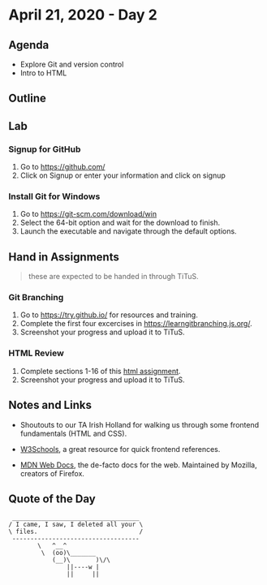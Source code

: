 # April 21, 2020 - Day 2


## Agenda

- Explore Git and version control
- Intro to HTML 

## Outline

## Lab

### Signup for GitHub

1. Go to https://github.com/
2. Click on Signup or enter your information and click on signup 

### Install Git for Windows

1. Go to https://git-scm.com/download/win
2. Select the 64-bit option and wait for the download to finish.
3. Launch the executable and navigate through the default options. 

## Hand in Assignments
>these are expected to be handed in through TiTuS.

### Git Branching 

1. Go to https://try.github.io/ for resources and training. 
2. Complete the first four excercises in https://learngitbranching.js.org/.
3. Screenshot your progress and upload it to TiTuS. 

### HTML Review

1. Complete sections 1-16 of this [html assignment](https://www.codecademy.com/courses/learn-html/lessons/intro-to-html/exercises/structure-html).
2. Screenshot your progress and upload it to TiTuS.

## Notes and Links

- Shoutouts to our TA Irish Holland for walking us through some frontend fundamentals (HTML and CSS). 

- [W3Schools](https://www.w3schools.com/), a great resource for quick frontend references. 

- [MDN Web Docs](https://developer.mozilla.org/en-US/), the de-facto docs for the web. Maintained by Mozilla, creators of Firefox.   

## Quote of the Day 

```
 ___________________________________
/ I came, I saw, I deleted all your \
\ files.                            /
 -----------------------------------
        \   ^__^
         \  (oo)\_______
            (__)\       )\/\
                ||----w |
                ||     ||

```